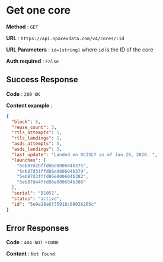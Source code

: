 # Get one core

**Method** : `GET`

**URL** : `https://api.spacexdata.com/v4/cores/:id`

**URL Parameters** : `id=[string]` where `id` is the ID of the core

**Auth required** : `False`

## Success Response

**Code** : `200 OK`

**Content example** :

```json
{
  "block": 5,
  "reuse_count": 3,
  "rtls_attempts": 1,
  "rtls_landings": 1,
  "asds_attempts": 3,
  "asds_landings": 3,
  "last_update": "Landed on OCISLY as of Jan 29, 2020. ",
  "launches": [
    "5eb87d2bffd86e000604b375",
    "5eb87d31ffd86e000604b379",
    "5eb87d3fffd86e000604b382",
    "5eb87d44ffd86e000604b386"
  ],
  "serial": "B1051",
  "status": "active",
  "id": "5e9e28a6f35918c0803b265c"
}
```

## Error Responses

**Code** : `404 NOT FOUND`

**Content** : `Not Found`
